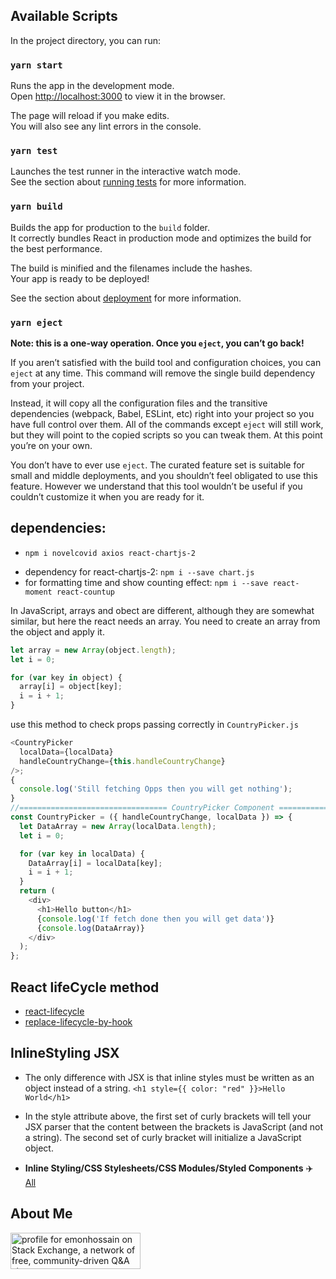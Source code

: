 ## Available Scripts

In the project directory, you can run:

### `yarn start`

Runs the app in the development mode.<br />
Open [http://localhost:3000](http://localhost:3000) to view it in the browser.

The page will reload if you make edits.<br />
You will also see any lint errors in the console.

### `yarn test`

Launches the test runner in the interactive watch mode.<br />
See the section about [running tests](https://facebook.github.io/create-react-app/docs/running-tests) for more information.

### `yarn build`

Builds the app for production to the `build` folder.<br />
It correctly bundles React in production mode and optimizes the build for the best performance.

The build is minified and the filenames include the hashes.<br />
Your app is ready to be deployed!

See the section about [deployment](https://facebook.github.io/create-react-app/docs/deployment) for more information.

### `yarn eject`

**Note: this is a one-way operation. Once you `eject`, you can’t go back!**

If you aren’t satisfied with the build tool and configuration choices, you can `eject` at any time. This command will remove the single build dependency from your project.

Instead, it will copy all the configuration files and the transitive dependencies (webpack, Babel, ESLint, etc) right into your project so you have full control over them. All of the commands except `eject` will still work, but they will point to the copied scripts so you can tweak them. At this point you’re on your own.

You don’t have to ever use `eject`. The curated feature set is suitable for small and middle deployments, and you shouldn’t feel obligated to use this feature. However we understand that this tool wouldn’t be useful if you couldn’t customize it when you are ready for it.

## dependencies:

- `npm i novelcovid axios react-chartjs-2`

* dependency for react-chartjs-2: `npm i --save chart.js`
* for formatting time and show counting effect: `npm i --save react-moment react-countup`

In JavaScript, arrays and obect are different, although they are somewhat similar, but here the react needs an array. You need to create an array from the object and apply it.

```js
let array = new Array(object.length);
let i = 0;

for (var key in object) {
  array[i] = object[key];
  i = i + 1;
}
```

use this method to check props passing correctly in `CountryPicker.js`

```js
<CountryPicker
  localData={localData}
  handleCountryChange={this.handleCountryChange}
/>;
{
  console.log('Still fetching Opps then you will get nothing');
}
//================================= CountryPicker Component ==============================
const CountryPicker = ({ handleCountryChange, localData }) => {
  let DataArray = new Array(localData.length);
  let i = 0;

  for (var key in localData) {
    DataArray[i] = localData[key];
    i = i + 1;
  }
  return (
    <div>
      <h1>Hello button</h1>
      {console.log('If fetch done then you will get data')}
      {console.log(DataArray)}
    </div>
  );
};
```

## React lifeCycle method

- [react-lifecycle](https://www.youtube.com/watch?v=m_mtV4YaI8c)
- [replace-lifecycle-by-hook](https://dev.to/trentyang/replace-lifecycle-with-hooks-in-react-3d4n)

## InlineStyling JSX

- The only difference with JSX is that inline styles must be written as an object instead of a string.
  `<h1 style={{ color: "red" }}>Hello World</h1>`
- In the style attribute above, the first set of curly brackets will tell your JSX parser that the content between the brackets is JavaScript (and not a string). The second set of curly bracket will initialize a JavaScript object.

- **Inline Styling/CSS Stylesheets/CSS Modules/Styled Components** :airplane: [All](https://www.freecodecamp.org/news/react-styled-components-inline-styles-3-other-css-styling-approaches-with-examples/)

## About Me

<a href="https://stackexchange.com/users/9277340"><img src="https://stackexchange.com/users/flair/9277340.png" width="208" height="58" alt="profile for emonhossain on Stack Exchange, a network of free, community-driven Q&amp;A sites" title="profile for emonhossain on Stack Exchange, a network of free, community-driven Q&amp;A sites"></a>
